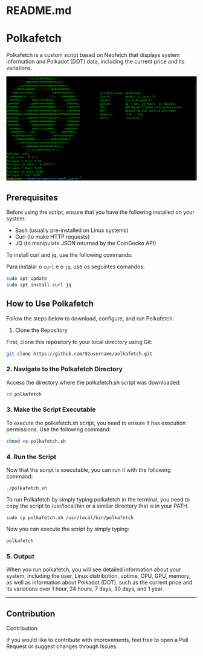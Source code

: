 # README.md



# Polkafetch

Polkafetch is a custom script based on Neofetch that displays system information and Polkadot (DOT) data, including the current price and its variations.

![Imagem do polkafetch](printpolkafetch.png)

## Prerequisites

Before using the script, ensure that you have the following installed on your system:

  - Bash (usually pre-installed on Linux systems)
  - Curl (to make HTTP requests)
  - JQ (to manipulate JSON returned by the CoinGecko API)

To install curl and jq, use the following commands:

Para instalar o `curl` e o `jq`, use os seguintes comandos:

```bash
sudo apt update
sudo apt install curl jq
```

## How to Use Polkafetch

Follow the steps below to download, configure, and run Polkafetch:
1. Clone the Repository

First, clone this repository to your local directory using Git:

```bash
git clone https://github.com/92username/polkafetch.git
```

### 2. Navigate to the Polkafetch Directory

Access the directory where the polkafetch.sh script was downloaded:

```bash
cd polkafetch
```

### 3. Make the Script Executable

To execute the polkafetch.sh script, you need to ensure it has execution permissions. Use the following command:

```bash
chmod +x polkafetch.sh
```

### 4. Run the Script

Now that the script is executable, you can run it with the following command:

```
./polkafetch.sh
```

To run Polkafetch by simply typing polkafetch in the terminal, you need to copy the script to /usr/local/bin or a similar directory that is in your PATH.

```
sudo cp polkafetch.sh /usr/local/bin/polkafetch
```
Now you can execute the script by simply typing:
```bash
polkafetch
```
### 5. Output

When you run polkafetch, you will see detailed information about your system, including the user, Linux distribution, uptime, CPU, GPU, memory, as well as information about Polkadot (DOT), such as the current price and its variations over 1 hour, 24 hours, 7 days, 30 days, and 1 year.

---

## Contribution

Contribution

If you would like to contribute with improvements, feel free to open a Pull Request or suggest changes through Issues. 
